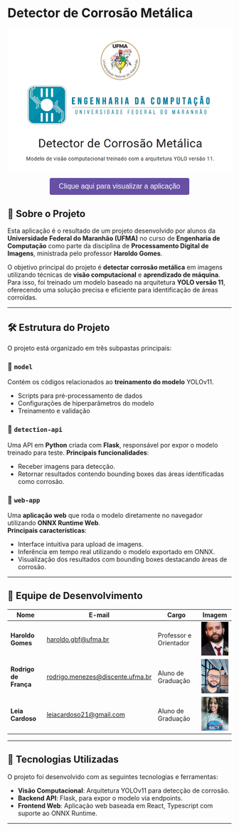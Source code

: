 # Detector de Corrosão Metálica

<p align="center">
    <img src="./readme-assets/banner.png" alt="Banner">
</p>
<p align="center">
    <a href="https://pdi-deteccao-corrosao-metalica.onrender.com/" target="_blank" style="text-decoration: none;">
        <button style="background-color: rgb(103, 80, 164); color: white; border: none; padding: 10px 20px; border-radius: 4px; font-size: 16px; cursor: pointer;">
            Clique aqui para visualizar a aplicação
        </button>
    </a>
</p>

## 📖 Sobre o Projeto

Esta aplicação é o resultado de um projeto desenvolvido por alunos da **Universidade Federal do Maranhão (UFMA)** no curso de **Engenharia de Computação** como parte da disciplina de **Processamento Digital de Imagens**, ministrada pelo professor **Haroldo Gomes**.

O objetivo principal do projeto é **detectar corrosão metálica** em imagens utilizando técnicas de **visão computacional** e **aprendizado de máquina**. Para isso, foi treinado um modelo baseado na arquitetura **YOLO versão 11**, oferecendo uma solução precisa e eficiente para identificação de áreas corroídas.

---

## 🛠️ Estrutura do Projeto

O projeto está organizado em três subpastas principais:

### 📁 `model`

Contém os códigos relacionados ao **treinamento do modelo** YOLOv11.

- Scripts para pré-processamento de dados
- Configurações de hiperparâmetros do modelo
- Treinamento e validação

### 📁 `detection-api`

Uma API em **Python** criada com **Flask**, responsável por expor o modelo treinado para teste.
**Principais funcionalidades**:

- Receber imagens para detecção.
- Retornar resultados contendo bounding boxes das áreas identificadas como corrosão.

### 📁 `web-app`

Uma **aplicação web** que roda o modelo diretamente no navegador utilizando **ONNX Runtime Web**.  
**Principais características**:

- Interface intuitiva para upload de imagens.
- Inferência em tempo real utilizando o modelo exportado em ONNX.
- Visualização dos resultados com bounding boxes destacando áreas de corrosão.

---

## 👥 Equipe de Desenvolvimento

| Nome                  | E-mail                           | Cargo                  | Imagem                                              |
| --------------------- | -------------------------------- | ---------------------- | --------------------------------------------------- |
| **Haroldo Gomes**     | haroldo.gbf@ufma.br              | Professor e Orientador | ![Haroldo](./web-app/public/img/haroldocracha.jpeg) |
| **Rodrigo de França** | rodrigo.menezes@discente.ufma.br | Aluno de Graduação     | ![Rodrigo](./web-app/public/img/rodrigo.jpeg)       |
| **Leia Cardoso**      | leiacardoso21@gmail.com          | Aluno de Graduação     | ![Leia](./web-app/public/img/leia.jpg)              |

---

## 🚀 Tecnologias Utilizadas

O projeto foi desenvolvido com as seguintes tecnologias e ferramentas:

- **Visão Computacional**: Arquitetura YOLOv11 para detecção de corrosão.
- **Backend API**: Flask, para expor o modelo via endpoints.
- **Frontend Web**: Aplicação web baseada em React, Typescript com suporte ao ONNX Runtime.

---

